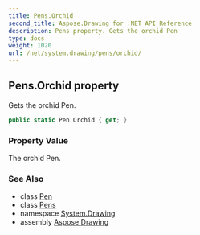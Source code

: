 ```yaml
---
title: Pens.Orchid
second_title: Aspose.Drawing for .NET API Reference
description: Pens property. Gets the orchid Pen
type: docs
weight: 1020
url: /net/system.drawing/pens/orchid/
---
```

## Pens.Orchid property

Gets the orchid Pen.

```csharp
public static Pen Orchid { get; }
```

### Property Value

The orchid Pen.

### See Also

* class [Pen](../../pen/)
* class [Pens](../)
* namespace [System.Drawing](../../pens/)
* assembly [Aspose.Drawing](../../../)


